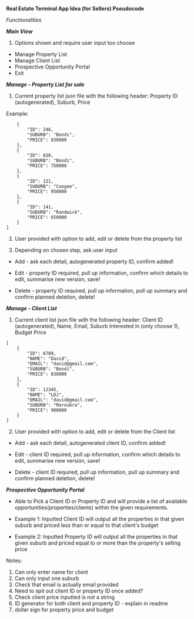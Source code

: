 **Real Estate Terminal App Idea (for Sellers) Pseudocode**

*Functionalities*

***Main View***
1. Options shown and require user input too choose
* Manage Property List
* Manage Client List
* Prospective Opportunity Portal
* Exit

***Manage - Property List for sale***

1. Current property list json file with the following header: Property ID (autogenerated), Suburb, Price 

Example:

```[
    {
        "ID": 246,
        "SUBURB": "Bondi",
        "PRICE": 830000
    },
    {
        "ID": 810,
        "SUBURB": "Bondi",
        "PRICE": 750000
    },
    {
        "ID": 121,
        "SUBURB": "Coogee",
        "PRICE": 950000
    },
    {
        "ID": 141,
        "SUBURB": "Randwick",
        "PRICE": 650000
    }
]
```

2. User provided with option to add, edit or delete from the property list 

3. Depending on chosen step, ask user input 
* Add - ask each detail, autogenerated property ID, confirm added!

* Edit - property ID required, pull up information, confirm which details to edit, summarise new version, save!

* Delete - property ID required, pull up information, pull up summary and confirm planned deletion, delete!


***Manage -  Client List***

1. Current client list json file with the following header: Client ID (autogenerated), Name, Email, Suburb Interested in (only choose 1), Budget Price

```
[
    {
        "ID": 6789,
        "NAME": "David",
        "EMAIL": "david@gmail.com",
        "SUBURB": "Bondi",
        "PRICE": 830000
    },
    {
        "ID": 12345,
        "NAME": "LDJ",
        "EMAIL": "david@gmail.com",
        "SUBURB": "Maroubra",
        "PRICE": 900000
    }
]

```

2. User provided with option to add, edit or delete from the Client list 
* Add - ask each detail, autogenerated client ID, confirm added!

* Edit - client ID required, pull up information, confirm which details to edit, summarise new version, save!

* Delete - client ID required, pull up information, pull up summary and confirm planned deletion, delete!

***Prospective Opportunity Portal***

* Able to Pick a Client ID or Property ID and will provide a list of available opportunities(properties/clients) within the given requirements.

* Example 1: Inputted Client ID will output all the properties in that given suburb and priced less than or equal to that client's budget

* Example 2: Inputted Property ID will output all the properties in that given suburb and priced equal to or more than the property's selling price


Notes:
1. Can only enter name for client
2. Can only input one suburb
3. Check that email is actually email provided
4. Need to spit out client ID or property ID once added? 
5. Check client price inputted is not a string
6. ID generator for both client and property ID  - explain in readme
7. dollar sign for property price and budget
